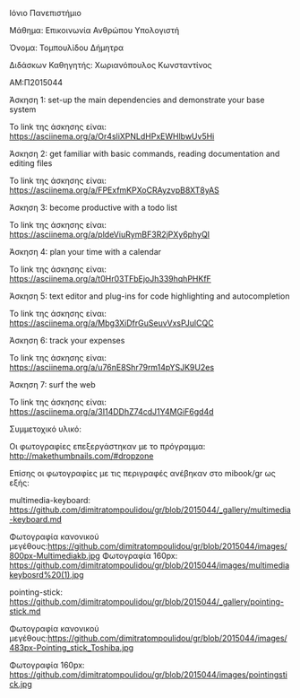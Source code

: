 Ιόνιο Πανεπιστήμιο

Μάθημα: Επικοινωνία Ανθρώπου Υπολογιστή

Όνομα: Τομπουλίδου Δήμητρα 

Διδάσκων Καθηγητής: Χωριανόπουλος Κωνσταντίνος

ΑΜ:Π2015044

Άσκηση 1: 
set-up the main dependencies and demonstrate your base system

To link της άσκησης είναι: https://asciinema.org/a/Or4sliXPNLdHPxEWHlbwUv5Hi

Άσκηση 2: 
get familiar with basic commands, reading documentation and editing files

Το link της άσκησης είναι: https://asciinema.org/a/FPExfmKPXoCRAyzvpB8XT8yAS

Άσκηση 3:
become productive with a todo list

Το link της άσκησης είναι: https://asciinema.org/a/pldeViuRymBF3R2jPXy6phyQI

Άσκηση 4:
plan your time with a calendar

Το link της άσκησης είναι: https://asciinema.org/a/t0Hr03TFbEjoJh339hqhPHKfF

Άσκηση 5:
text editor and plug-ins for code highlighting and autocompletion

Το link της άσκησης είναι: https://asciinema.org/a/Mbg3XiDfrGuSeuvVxsPJulCQC

Άσκηση 6: 
track your expenses

To link της άσκησης είναι: https://asciinema.org/a/u76nE8Shr79rm14pYSJK9U2es

Άσκηση 7:
surf the web

Το link της άσκησης είναι: https://asciinema.org/a/3I14DDhZ74cdJ1Y4MGiF6gd4d

Συμμετοχικό  υλικό:

Οι φωτογραφίες επεξεργάστηκαν με το πρόγραμμα: http://makethumbnails.com/#dropzone

Επίσης οι φωτογραφίες με τις περιγραφές ανέβηκαν στο mibook/gr ως εξής: 

multimedia-keyboard: https://github.com/dimitratompoulidou/gr/blob/2015044/_gallery/multimedia-keyboard.md

Φωτογραφία κανονικού μεγέθους:https://github.com/dimitratompoulidou/gr/blob/2015044/images/800px-Multimediakb.jpg
Φωτογραφία 160px: https://github.com/dimitratompoulidou/gr/blob/2015044/images/multimediakeybosrd%20(1).jpg


pointing-stick: https://github.com/dimitratompoulidou/gr/blob/2015044/_gallery/pointing-stick.md

Φωτογραφία κανονικού μεγέθους:https://github.com/dimitratompoulidou/gr/blob/2015044/images/483px-Pointing_stick_Toshiba.jpg

Φωτογραφία 160px: https://github.com/dimitratompoulidou/gr/blob/2015044/images/pointingstick.jpg
